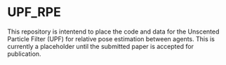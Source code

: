 # UPF_RPE
This repository is intentend to place the code and data for the Unscented Particle Filter (UPF) for relative pose estimation between agents. 
This is currently a placeholder until the submitted paper is accepted for publication. 
